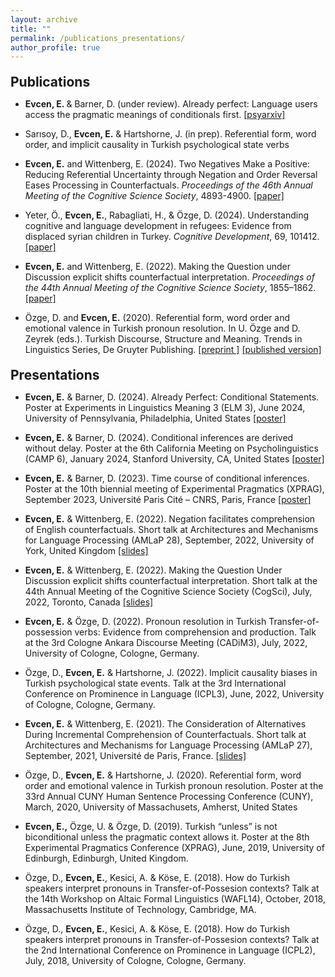 ```yaml
---
layout: archive
title: ""
permalink: /publications_presentations/
author_profile: true
---
```


<h2 style="margin: 20px 0px 10px;">Publications</h2>

- <b>Evcen, E. </b> & Barner, D. (under review). Already perfect: Language users access the pragmatic meanings of conditionals first. [\[psyarxiv\]](https://osf.io/preprints/psyarxiv/mv3y8)

- Sarısoy, D., <b> Evcen, E.</b> & Hartshorne, J. (in prep). Referential form, word order, and implicit causality in Turkish psychological state verbs

- <b>Evcen, E.</b> and Wittenberg, E. (2024). Two Negatives Make a Positive: Reducing Referential Uncertainty through Negation and Order Reversal Eases Processing in Counterfactuals. *Proceedings of the 46th Annual Meeting of the Cognitive Science Society*, 4893-4900. [\[paper\]](https://escholarship.org/uc/item/1rx1b25r#main)

- Yeter, Ö., <b>Evcen, E.</b>, Rabagliati, H., & Özge, D. (2024). Understanding cognitive and language development in refugees: Evidence from displaced syrian children in Turkey. *Cognitive Development*, 69, 101412. [\[paper\]](https://www.sciencedirect.com/science/article/abs/pii/S088520142300117X?via%3Dihub)

- <b>Evcen, E.</b> and Wittenberg, E. (2022). Making the Question under Discussion explicit shifts counterfactual interpretation. *Proceedings of the 44th Annual Meeting of the Cognitive Science Society*, 1855–1862. [\[paper\]](https://escholarship.org/uc/item/43z0w42j)

- Özge, D. and <b>Evcen, E.</b> (2020). Referential form, word order and emotional valence in Turkish pronoun resolution. In U. Özge and D. Zeyrek (eds.). Turkish Discourse, Structure and Meaning. Trends in Linguistics Series, De Gruyter Publishing. [\[preprint \]](https://ebruevcen.github.io/files/OzgeEvcen2020.pdf) [\[published version\]](https://www.degruyter.com/document/doi/10.1515/9783110686654-007/html)


<h2 style="margin: 20px 0px 10px;">Presentations</h2>

- <b>Evcen, E.</b> & Barner, D. (2024). Already Perfect: Conditional Statements. Poster at Experiments in Linguistics Meaning 3 (ELM 3), June 2024, University of Pennsylvania, Philadelphia, United States [\[poster\]](https://ebruevcen.github.io/files/ELM3_poster.pdf)

- <b>Evcen, E.</b> & Barner, D. (2024). Conditional inferences are derived without delay. Poster at the 6th California Meeting on Psycholinguistics (CAMP 6), January 2024, Stanford University, CA, United States [\[poster\]](https://ebruevcen.github.io/files/camp6_poster.pdf)

- <b>Evcen, E.</b> & Barner, D. (2023). Time course of conditional inferences. Poster at the 10th biennial meeting of Experimental Pragmatics (XPRAG), September 2023, Université Paris Cité – CNRS, Paris, France [\[poster\]](https://ebruevcen.github.io/files/ebru_xprag.pdf)

- <b>Evcen, E.</b> & Wittenberg, E. (2022). Negation facilitates comprehension of English counterfactuals. Short talk at Architectures and Mechanisms for Language Processing (AMLaP 28), September, 2022, University of York, United Kingdom [\[slides\]](https://ebruevcen.github.io/files/AMLaP22_EvcenWittenberg.pdf)

- <b>Evcen, E.</b> &  Wittenberg, E. (2022). Making the Question Under Discussion explicit shifts counterfactual interpretation. Short talk at the 44th Annual Meeting of the Cognitive Science Society (CogSci), July, 2022, Toronto, Canada [\[slides\]](https://ebruevcen.github.io/files/CogSci22_EvcenWittenberg_Final.pdf)

- <b>Evcen, E.</b> & Özge, D. (2022). Pronoun resolution in Turkish Transfer-of-possession verbs: Evidence from comprehension and production. Talk at the 3rd Cologne Ankara Discourse Meeting (CADiM3), July, 2022, University of Cologne, Cologne, Germany.

- Özge, D., <b>Evcen, E.</b> & Hartshorne, J. (2022). Implicit causality biases in Turkish psychological state events. Talk at the 3rd International Conference on Prominence in Language (ICPL3), June, 2022, University of Cologne, Cologne, Germany.

- <b>Evcen, E.</b> &  Wittenberg, E. (2021). The Consideration of Alternatives During Incremental Comprehension of Counterfactuals. Short talk at Architectures and Mechanisms for Language Processing (AMLaP 27), September, 2021, Université de Paris, France. [\[slides\]]()

- Özge, D., <b>Evcen, E.</b> & Hartshorne, J. (2020). Referential form, word order and emotional valence in Turkish pronoun resolution. Poster at the 33rd Annual CUNY Human Sentence Processing Conference (CUNY), March, 2020, University of Massachusets, Amherst, United States
 
- <b>Evcen, E.,</b> Özge, U. & Özge, D. (2019). Turkish “unless” is not biconditional unless the pragmatic context allows it. Poster at the 8th Experimental Pragmatics Conference (XPRAG), June, 2019, University of Edinburgh, Edinburgh, United Kingdom.

- Özge, D., <b>Evcen, E.</b>, Kesici, A. & Köse, E. (2018). How do Turkish speakers interpret pronouns in Transfer-of-Possesion contexts? Talk at the 14th Workshop on Altaic Formal Linguistics (WAFL14), October, 2018, Massachusetts Institute of Technology, Cambridge, MA.

- Özge, D., <b>Evcen, E.</b>,  Kesici, A. & Köse, E. (2018). How do Turkish speakers interpret pronouns in Transfer-of-Possesion contexts? Talk at the 2nd International Conference on Prominence in Language (ICPL2), July, 2018, University of Cologne, Cologne, Germany.

